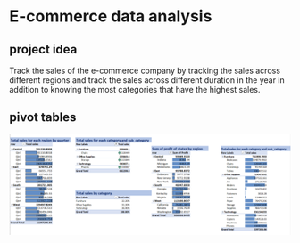 # E-commerce data analysis
## project idea
Track the sales of the e-commerce company by tracking the sales across different regions and track the sales across different duration in the year in addition to knowing the most categories that have the highest sales.
## pivot tables
![E-commerce-data-analysis-project-Excel](https://github.com/Arwa988/E-commerce-data-analysis-project-Excel/blob/main/pivot-tables.png)
